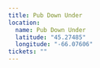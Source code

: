 ```yaml
---
title: Pub Down Under
location:
  name: Pub Down Under
  latitude: "45.27485"
  longitude: "-66.07606"
tickets: ""
---
```

